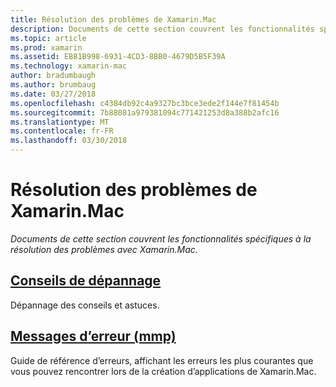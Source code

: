 ```yaml
---
title: Résolution des problèmes de Xamarin.Mac
description: Documents de cette section couvrent les fonctionnalités spécifiques à la résolution des problèmes avec Xamarin.Mac.
ms.topic: article
ms.prod: xamarin
ms.assetid: EB81B998-6931-4CD3-8BB0-4679D5B5F39A
ms.technology: xamarin-mac
author: bradumbaugh
ms.author: brumbaug
ms.date: 03/27/2018
ms.openlocfilehash: c4384db92c4a9327bc3bce3ede2f144e7f81454b
ms.sourcegitcommit: 7b88081a979381094c771421253d8a388b2afc16
ms.translationtype: MT
ms.contentlocale: fr-FR
ms.lasthandoff: 03/30/2018
---
```

# <a name="xamarinmac-troubleshooting"></a>Résolution des problèmes de Xamarin.Mac 

_Documents de cette section couvrent les fonctionnalités spécifiques à la résolution des problèmes avec Xamarin.Mac._

##  <a name="troubleshooting-tipsmactroubleshootingtroubleshootingmd"></a>[Conseils de dépannage](~/mac/troubleshooting/troubleshooting.md)

Dépannage des conseils et astuces.

##  <a name="errors-messages-mmpmactroubleshootingmmp-errorsmd"></a>[Messages d’erreur (mmp)](~/mac/troubleshooting/mmp-errors.md)

Guide de référence d’erreurs, affichant les erreurs les plus courantes que vous pouvez rencontrer lors de la création d’applications de Xamarin.Mac.

